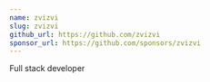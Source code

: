 ```yaml
---
name: zvizvi
slug: zvizvi
github_url: https://github.com/zvizvi
sponsor_url: https://github.com/sponsors/zvizvi
---
```


Full stack developer
